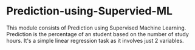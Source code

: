 # Prediction-using-Supervied-ML
This module consists of Prediction using Supervised Machine Learning. Prediction is the percentage of an student based on the number of study hours. It's a simple linear regression task as it involves just 2 variables.
